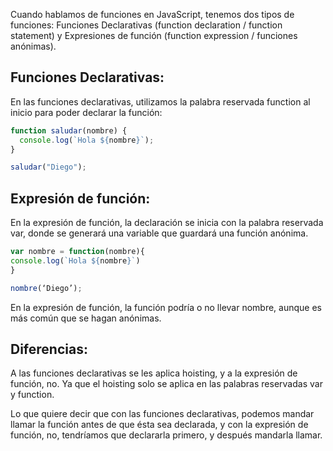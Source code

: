 Cuando hablamos de funciones en JavaScript, tenemos dos tipos de funciones: Funciones Declarativas (function declaration / function statement) y Expresiones de función (function expression / funciones anónimas).

## Funciones Declarativas:

En las funciones declarativas, utilizamos la palabra reservada function al inicio para poder declarar la función:

```javascript
function saludar(nombre) {
  console.log(`Hola ${nombre}`);
}

saludar("Diego");
```

## Expresión de función:

En la expresión de función, la declaración se inicia con la palabra reservada var, donde se generará una variable que guardará una función anónima.

```javascript
var nombre = function(nombre){
console.log(`Hola ${nombre}`)
}

nombre(‘Diego’);
```

En la expresión de función, la función podría o no llevar nombre, aunque es más común que se hagan anónimas.

## Diferencias:

A las funciones declarativas se les aplica hoisting, y a la expresión de función, no. Ya que el hoisting solo se aplica en las palabras reservadas var y function.

Lo que quiere decir que con las funciones declarativas, podemos mandar llamar la función antes de que ésta sea declarada, y con la expresión de función, no, tendríamos que declararla primero, y después mandarla llamar.
